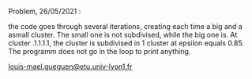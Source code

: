 Problem, 26/05/2021 : 

the code goes through several iterations, creating each time a big and a asmall cluster. The small one is not subdivised, while the big one is. At cluster .1.1.1.1, the cluster is subdivised in 
1 cluster at epsilon equals 0.85. The programm does not go in the loop to print anything.

louis-mael.gueguen@etu.univ-lyon1.fr
